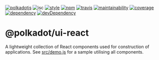 [![polkadotjs](https://img.shields.io/badge/polkadot-js-orange.svg?style=flat-square)](https://polkadot.js.org)
![isc](https://img.shields.io/badge/license-ISC-lightgrey.svg?style=flat-square)
[![style](https://img.shields.io/badge/code%20style-semistandard-lightgrey.svg?style=flat-square)](https://github.com/Flet/semistandard)
[![npm](https://img.shields.io/npm/v/@polkadot/ui-react.svg?style=flat-square)](https://www.npmjs.com/package/@polkadot/ui-react)
[![travis](https://img.shields.io/travis/polkadot-js/apps.svg?style=flat-square)](https://travis-ci.org/polkadot-js/ui)
[![maintainability](https://img.shields.io/codeclimate/maintainability/polkadot-js/apps.svg?style=flat-square)](https://codeclimate.com/github/polkadot-js/apps/maintainability)
[![coverage](https://img.shields.io/coveralls/polkadot-js/apps.svg?style=flat-square)](https://coveralls.io/github/polkadot-js/apps?branch=master)
[![dependency](https://david-dm.org/polkadot-js/apps.svg?style=flat-square&path=packages/ui-react)](https://david-dm.org/polkadot-js/apps?path=packages/ui-react)
[![devDependency](https://david-dm.org/polkadot-js/apps/dev-status.svg?style=flat-square&path=packages/ui-react)](https://david-dm.org/polkadot-js/apps?path=packages/ui-react#info=devDependencies)

# @polkadot/ui-react

A lightweight collection of React components used for construction of applications. See [src/demo.js](src/demo.js) for a sample utilising all components.
